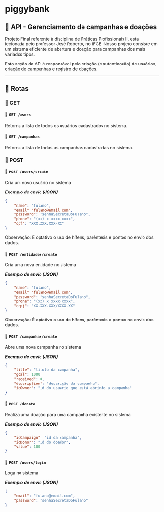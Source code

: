 # piggybank
## 👤 API - Gerenciamento de campanhas e doações
Projeto Final referente à disciplina de Práticas Profissionais II, esta lecionada pelo professor José Roberto, no IFCE.
Nosso projeto consiste em um sistema eficiente de abertura e doação para campanhas dos mais variados tipos.

Esta seção da API é responsável pela criação (e autenticação) de usuários, criação de campanhas e registro de doações.

---

## 📌 Rotas

### 🚀 GET

#### 🔹 `GET /users`
Retorna a lista de todos os usuários cadastrados no sistema.

#### 🔹 `GET /campanhas`
Retorna a lista de todas as campanhas cadastradas no sistema.


### 🚀 POST
#### 🔹 `POST /users/create`
Cria um novo usuário no sistema


***Exemplo de envio (JSON)***
```json
{
    "name": "fulano",
    "email" "fulano@email.com",
    "password": "senhaSecretaDoFulano",
    "phone": "(xx) x xxxx-xxxx",
    "cpf": "XXX.XXX.XXX-XX"
}
```
Observação: É optativo o uso de hífens, parêntesis e pontos no envio dos dados.


#### 🔹 `POST /entidades/create`
Cria uma nova entidade no sistema


***Exemplo de envio (JSON)***
```json
{
    "name": "fulano",
    "email" "fulano@email.com",
    "password": "senhaSecretaDoFulano",
    "phone": "(xx) x xxxx-xxxx",
    "cnpj": "XX.XXX.XXX/XXXX-XX"
}
```
Observação: É optativo o uso de hífens, parêntesis e pontos no envio dos dados.



#### 🔹 `POST /campanhas/create`
Abre uma nova campanha no sistema


***Exemplo de envio (JSON)***
```json
{
    "title": "titulo da campanha",
    "goal": 1000,
    "received": 0,
    "description": "descrição da campanha",
    "idOwner": "id do usuário que está abrindo a campanha"
}
```
#### 🔹 `POST /donate`
Realiza uma doação para uma campanha existente no sistema


***Exemplo de envio (JSON)***
```json
{
    "idCampaign": "id da campanha",
    "idDonor": "id do doador",
    "value": 100
}
```


#### 🔹 `POST /users/login`
Loga no sistema


***Exemplo de envio (JSON)***
```json
{
    "email": "fulano@email.com",
    "password": "senhaSecretaDoFulano"
}
```
